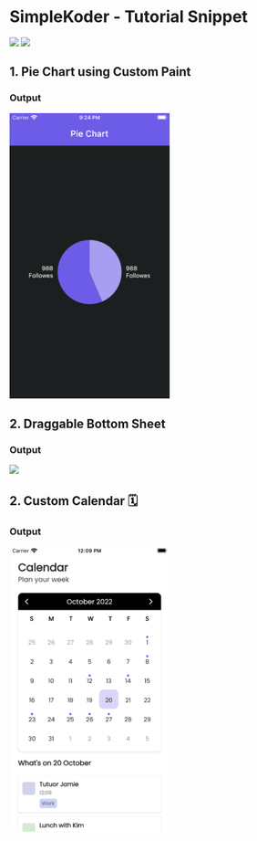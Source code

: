 # SimpleKoder - Tutorial Snippet

 [<img src="https://cdn.iconscout.com/icon/free/png-512/movie-53-151109.png" height="30">](https://www.youtube.com/c/SimpleKoder) [<img src="https://cdn.iconscout.com/icon/free/png-512/instagram-1865894-1581910.png" height="30">](https://www.instagram.com/simplekoder)

## 1. Pie Chart using Custom Paint
### Output  

<img src="https://github.com/SimpleKoder/tutorial_snippet/blob/main/thumbnail/pie_chart_thumb.png?raw=true" height="500">

## 2. Draggable Bottom Sheet
### Output  
<img src="https://user-images.githubusercontent.com/115267083/194697328-6312a072-425e-40f5-a2da-9dda8284f5e0.gif" height="500">

## 2. Custom Calendar 🗓
### Output  
<img src="https://github.com/SimpleKoder/tutorial_snippet/blob/bb5719233685019e9edb35be9fb0fb5a0518984d/thumbnail/custom_calendar_thum.png" height="500">

